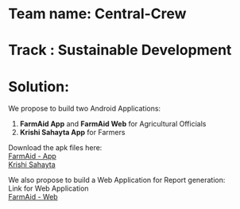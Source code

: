 # Team name: Central-Crew
# Track : Sustainable Development
# Solution:

We propose to build two Android Applications:
1. **FarmAid App** and **FarmAid Web** for Agricultural Officials
2. **Krishi Sahayta App** for Farmers


Download the apk files here:
</br>
[FarmAid - App](link)
</br>
[Krishi Sahayta](link)

We also propose to build a Web Application for Report generation:
</br>
Link for Web Application
</br>
[FarmAid - Web](link)

